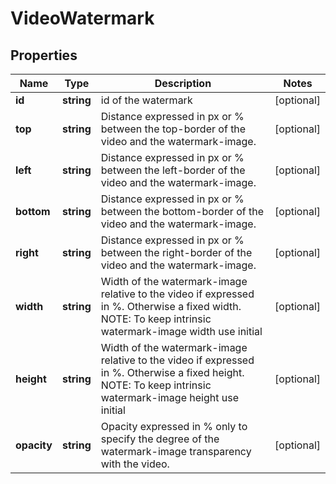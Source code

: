
# VideoWatermark

## Properties

Name | Type | Description | Notes
------------ | ------------- | ------------- | -------------
**id** | **string** | id of the watermark |  [optional]
**top** | **string** | Distance expressed in px or % between the top-border of the video and the watermark-image. |  [optional]
**left** | **string** | Distance expressed in px or % between the left-border of the video and the watermark-image. |  [optional]
**bottom** | **string** | Distance expressed in px or % between the bottom-border of the video and the watermark-image. |  [optional]
**right** | **string** | Distance expressed in px or % between the right-border of the video and the watermark-image. |  [optional]
**width** | **string** | Width of the watermark-image relative to the video if expressed in %. Otherwise a fixed width. NOTE: To keep intrinsic watermark-image width use initial |  [optional]
**height** | **string** | Width of the watermark-image relative to the video if expressed in %. Otherwise a fixed height. NOTE: To keep intrinsic watermark-image height use initial |  [optional]
**opacity** | **string** | Opacity expressed in % only to specify the degree of the watermark-image transparency with the video. |  [optional]



